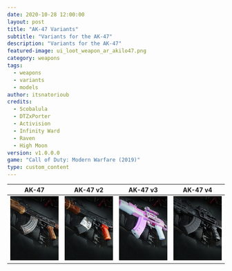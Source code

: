 ```yaml
---
date: 2020-10-28 12:00:00
layout: post
title: "AK-47 Variants"
subtitle: "Variants for the AK-47"
description: "Variants for the AK-47"
featured-image: ui_loot_weapon_ar_akilo47.png
category: weapons
tags:
  - weapons
  - variants
  - models
author: itsnatorioub
credits:
  - Scobalula
  - DTZxPorter
  - Activision
  - Infinity Ward
  - Raven
  - High Moon
version: v1.0.0.0
game: "Call of Duty: Modern Warfare (2019)"
type: custom_content
---
```


| AK-47 | AK-47 v2 | AK-47 v3 | AK-47 v4 |
| :---: | :---: | :---: | :---: |
| <img width="125" alt="AK-47" src="/assets/img/ui_loot_weapon_ar_akilo47.png"> | <img width="125" alt="AK-47" src="/assets/img/ui_loot_weapon_ar_akilo47_v2.png"> | <img width="125" alt="AK-47" src="/assets/img/ui_loot_weapon_ar_akilo47_v3.png"> | <img width="125" alt="AK-47" src="/assets/img/ui_loot_weapon_ar_akilo47_v4.png"> |